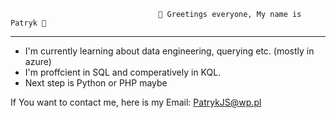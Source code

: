                                      👋 Greetings everyone, My name is Patryk 👋 
------------------------
- I'm currently learning about data engineering, querying etc. (mostly in azure)
- I'm proffcient in SQL and comperatively in KQL.
- Next step is Python or PHP maybe

If You want to contact me, here is my Email:  PatrykJS@wp.pl

<!---
PatrykJS/PatrykJS is a ✨ special ✨ repository because its `README.md` (this file) appears on your GitHub profile.
You can click the Preview link to take a look at your changes.
--->
